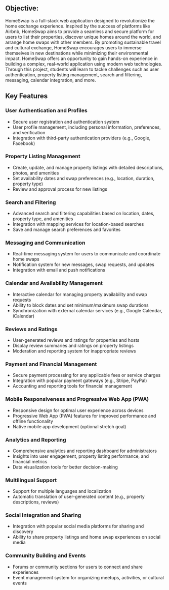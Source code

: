## Objective:
HomeSwap is a full-stack web application designed to revolutionize the home exchange experience. Inspired by the success of platforms like Airbnb, HomeSwap aims to provide a seamless and secure platform for users to list their properties, discover unique homes around the world, and arrange home swaps with other members. By promoting sustainable travel and cultural exchange, HomeSwap encourages users to immerse themselves in new destinations while minimizing their environmental impact. HomeSwap offers an opportunity to gain hands-on experience in building a complex, real-world application using modern web technologies. Through this project, students will learn to tackle challenges such as user authentication, property listing management, search and filtering, messaging, calendar integration, and more.

## Key Features
### User Authentication and Profiles
- Secure user registration and authentication system
- User profile management, including personal information, preferences, and verification
- Integration with third-party authentication providers (e.g., Google, Facebook)

### Property Listing Management
- Create, update, and manage property listings with detailed descriptions, photos, and amenities
- Set availability dates and swap preferences (e.g., location, duration, property type)
- Review and approval process for new listings

### Search and Filtering
- Advanced search and filtering capabilities based on location, dates, property type, and amenities
- Integration with mapping services for location-based searches
- Save and manage search preferences and favorites

### Messaging and Communication
- Real-time messaging system for users to communicate and coordinate home swaps
- Notification system for new messages, swap requests, and updates
- Integration with email and push notifications

### Calendar and Availability Management
- Interactive calendar for managing property availability and swap requests
- Ability to block dates and set minimum/maximum swap durations
- Synchronization with external calendar services (e.g., Google Calendar, iCalendar)

### Reviews and Ratings
- User-generated reviews and ratings for properties and hosts
- Display review summaries and ratings on property listings
- Moderation and reporting system for inappropriate reviews

### Payment and Financial Management
- Secure payment processing for any applicable fees or service charges
- Integration with popular payment gateways (e.g., Stripe, PayPal)
- Accounting and reporting tools for financial management

### Mobile Responsiveness and Progressive Web App (PWA)
- Responsive design for optimal user experience across devices
- Progressive Web App (PWA) features for improved performance and offline functionality
- Native mobile app development (optional stretch goal)

### Analytics and Reporting
- Comprehensive analytics and reporting dashboard for administrators
- Insights into user engagement, property listing performance, and financial metrics
- Data visualization tools for better decision-making

### Multilingual Support
- Support for multiple languages and localization
- Automatic translation of user-generated content (e.g., property descriptions, reviews)

### Social Integration and Sharing
- Integration with popular social media platforms for sharing and discovery
- Ability to share property listings and home swap experiences on social media

### Community Building and Events
- Forums or community sections for users to connect and share experiences
- Event management system for organizing meetups, activities, or cultural events
